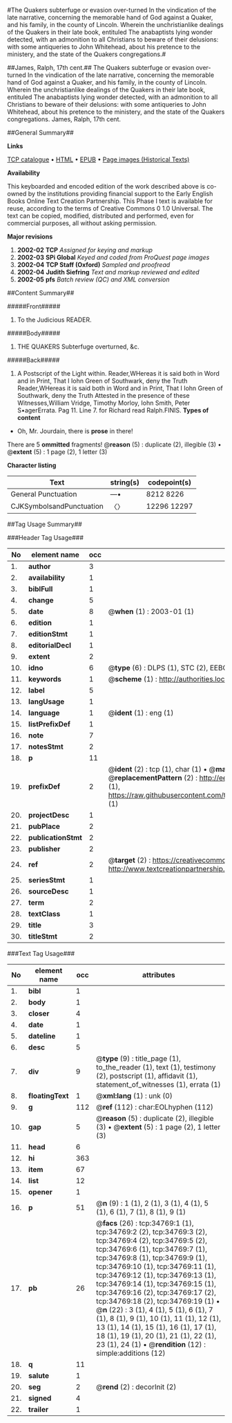 #The Quakers subterfuge or evasion over-turned In the vindication of the late narrative, concerning the memorable hand of God against a Quaker, and his family, in the county of Lincoln. Wherein the unchristianlike dealings of the Quakers in their late book, entituled The anabaptists lying wonder detected, with an admonition to all Christians to beware of their delusions: with some antiqueries to John Whitehead, about his pretence to the ministery, and the state of the Quakers congregations.#

##James, Ralph, 17th cent.##
The Quakers subterfuge or evasion over-turned In the vindication of the late narrative, concerning the memorable hand of God against a Quaker, and his family, in the county of Lincoln. Wherein the unchristianlike dealings of the Quakers in their late book, entituled The anabaptists lying wonder detected, with an admonition to all Christians to beware of their delusions: with some antiqueries to John Whitehead, about his pretence to the ministery, and the state of the Quakers congregations.
James, Ralph, 17th cent.

##General Summary##

**Links**

[TCP catalogue](http://www.ota.ox.ac.uk/tcp/)  • 
[HTML](http://tei.it.ox.ac.uk/tcp/Texts-HTML/free/A46/A46631.html)  • 
[EPUB](http://tei.it.ox.ac.uk/tcp/Texts-EPUB/free/A46/A46631.epub) • 
[Page images (Historical Texts)](https://data.historicaltexts.jisc.ac.uk/view?pubId=eebo-99830319e&pageId=eebo-99830319e-34769-1)

**Availability**

This keyboarded and encoded edition of the
	       work described above is co-owned by the institutions
	       providing financial support to the Early English Books
	       Online Text Creation Partnership. This Phase I text is
	       available for reuse, according to the terms of Creative
	       Commons 0 1.0 Universal. The text can be copied,
	       modified, distributed and performed, even for
	       commercial purposes, all without asking permission.

**Major revisions**

1. __2002-02__ __TCP__ *Assigned for keying and markup*
1. __2002-03__ __SPi Global__ *Keyed and coded from ProQuest page images*
1. __2002-04__ __TCP Staff (Oxford)__ *Sampled and proofread*
1. __2002-04__ __Judith Siefring__ *Text and markup reviewed and edited*
1. __2002-05__ __pfs__ *Batch review (QC) and XML conversion*

##Content Summary##

#####Front#####

1. To the Judicious READER.

#####Body#####

1. THE QUAKERS Subterfuge overturned, &c.

#####Back#####

1. A Postscript of the Light within.
Reader,WHereas it is said both in Word and in Print, That I Iohn Green of Southwark, deny the Truth Reader,WHereas it is said both in Word and in Print, That I Iohn Green of Southwark, deny the Truth Attested in the presence of these Witnesses,William Vridge, Timothy Morloy, Iohn Smith, Peter S•agerErrata. Pag 11. Line 7. for Richard read Ralph.FINIS.
**Types of content**

  * Oh, Mr. Jourdain, there is **prose** in there!

There are 5 **ommitted** fragments! 
 @__reason__ (5) : duplicate (2), illegible (3)  •  @__extent__ (5) : 1 page (2), 1 letter (3)

**Character listing**


|Text|string(s)|codepoint(s)|
|---|---|---|
|General Punctuation|—•|8212 8226|
|CJKSymbolsandPunctuation|〈〉|12296 12297|

##Tag Usage Summary##

###Header Tag Usage###

|No|element name|occ|attributes|
|---|---|---|---|
|1.|__author__|3||
|2.|__availability__|1||
|3.|__biblFull__|1||
|4.|__change__|5||
|5.|__date__|8| @__when__ (1) : 2003-01 (1)|
|6.|__edition__|1||
|7.|__editionStmt__|1||
|8.|__editorialDecl__|1||
|9.|__extent__|2||
|10.|__idno__|6| @__type__ (6) : DLPS (1), STC (2), EEBO-CITATION (1), PROQUEST (1), VID (1)|
|11.|__keywords__|1| @__scheme__ (1) : http://authorities.loc.gov/ (1)|
|12.|__label__|5||
|13.|__langUsage__|1||
|14.|__language__|1| @__ident__ (1) : eng (1)|
|15.|__listPrefixDef__|1||
|16.|__note__|7||
|17.|__notesStmt__|2||
|18.|__p__|11||
|19.|__prefixDef__|2| @__ident__ (2) : tcp (1), char (1)  •  @__matchPattern__ (2) : ([0-9\-]+):([0-9IVX]+) (1), (.+) (1)  •  @__replacementPattern__ (2) : http://eebo.chadwyck.com/downloadtiff?vid=$1&page=$2 (1), https://raw.githubusercontent.com/textcreationpartnership/Texts/master/tcpchars.xml#$1 (1)|
|20.|__projectDesc__|1||
|21.|__pubPlace__|2||
|22.|__publicationStmt__|2||
|23.|__publisher__|2||
|24.|__ref__|2| @__target__ (2) : https://creativecommons.org/publicdomain/zero/1.0/ (1), http://www.textcreationpartnership.org/docs/. (1)|
|25.|__seriesStmt__|1||
|26.|__sourceDesc__|1||
|27.|__term__|2||
|28.|__textClass__|1||
|29.|__title__|3||
|30.|__titleStmt__|2||


###Text Tag Usage###

|No|element name|occ|attributes|
|---|---|---|---|
|1.|__bibl__|1||
|2.|__body__|1||
|3.|__closer__|4||
|4.|__date__|1||
|5.|__dateline__|1||
|6.|__desc__|5||
|7.|__div__|9| @__type__ (9) : title_page (1), to_the_reader (1), text (1), testimony (2), postscript (1), affidavit (1), statement_of_witnesses (1), errata (1)|
|8.|__floatingText__|1| @__xml:lang__ (1) : unk (0)|
|9.|__g__|112| @__ref__ (112) : char:EOLhyphen (112)|
|10.|__gap__|5| @__reason__ (5) : duplicate (2), illegible (3)  •  @__extent__ (5) : 1 page (2), 1 letter (3)|
|11.|__head__|6||
|12.|__hi__|363||
|13.|__item__|67||
|14.|__list__|12||
|15.|__opener__|1||
|16.|__p__|51| @__n__ (9) : 1 (1), 2 (1), 3 (1), 4 (1), 5 (1), 6 (1), 7 (1), 8 (1), 9 (1)|
|17.|__pb__|26| @__facs__ (26) : tcp:34769:1 (1), tcp:34769:2 (2), tcp:34769:3 (2), tcp:34769:4 (2), tcp:34769:5 (2), tcp:34769:6 (1), tcp:34769:7 (1), tcp:34769:8 (1), tcp:34769:9 (1), tcp:34769:10 (1), tcp:34769:11 (1), tcp:34769:12 (1), tcp:34769:13 (1), tcp:34769:14 (1), tcp:34769:15 (1), tcp:34769:16 (2), tcp:34769:17 (2), tcp:34769:18 (2), tcp:34769:19 (1)  •  @__n__ (22) : 3 (1), 4 (1), 5 (1), 6 (1), 7 (1), 8 (1), 9 (1), 10 (1), 11 (1), 12 (1), 13 (1), 14 (1), 15 (1), 16 (1), 17 (1), 18 (1), 19 (1), 20 (1), 21 (1), 22 (1), 23 (1), 24 (1)  •  @__rendition__ (12) : simple:additions (12)|
|18.|__q__|11||
|19.|__salute__|1||
|20.|__seg__|2| @__rend__ (2) : decorInit (2)|
|21.|__signed__|4||
|22.|__trailer__|1||
